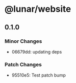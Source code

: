 # @lunar/website

## 0.1.0
### Minor Changes

- 06679dd: updating deps

### Patch Changes

- 95510e5: Test patch bump
